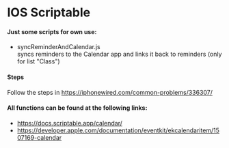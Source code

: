 # IOS Scriptable 
#### Just some scripts for own use:
- syncReminderAndCalendar.js  
  syncs reminders to the Calendar app and links it back to reminders
  (only for list "Class")

#### Steps
Follow the steps in https://iphonewired.com/common-problems/336307/

#### All functions can be found at the following links:
- https://docs.scriptable.app/calendar/
- https://developer.apple.com/documentation/eventkit/ekcalendaritem/1507169-calendar
